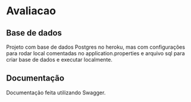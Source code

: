 # Avaliacao
## Base de dados
Projeto com base de dados Postgres no heroku, mas com configurações para rodar local comentadas no application.properties e arquivo sql para criar base de dados e executar localmente.
## Documentação
Documentação feita utilizando Swagger.
